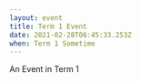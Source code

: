 ```yaml
---
layout: event
title: Term 1 Event
date: 2021-02-28T06:45:33.253Z
when: Term 1 Sometime
---
```

An Event in Term 1